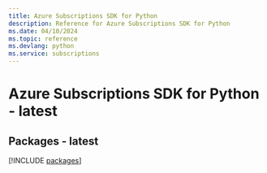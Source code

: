 ```yaml
---
title: Azure Subscriptions SDK for Python
description: Reference for Azure Subscriptions SDK for Python
ms.date: 04/10/2024
ms.topic: reference
ms.devlang: python
ms.service: subscriptions
---
```

# Azure Subscriptions SDK for Python - latest
## Packages - latest
[!INCLUDE [packages](subscriptions-index.md)]